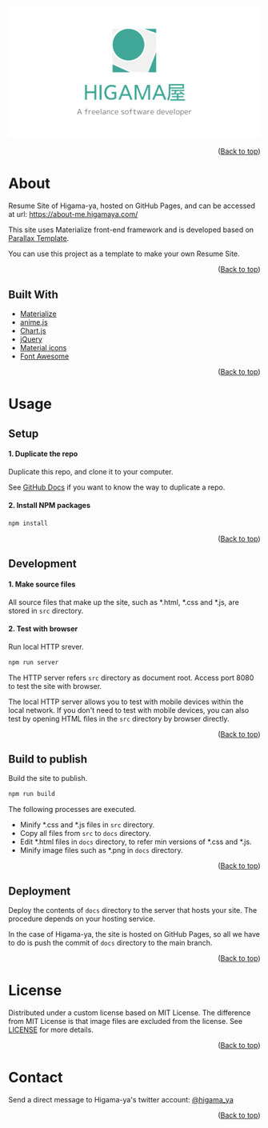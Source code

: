 <div id="top"></div>

![featured image](src/assets/images/icatch_1200x630.png)

<p align="right">(<a href="#top">Back to top</a>)</p>

# About

Resume Site of Higama-ya, hosted on GitHub Pages, and can be accessed at url: https://about-me.higamaya.com/

This site uses Materialize front-end framework and is developed based on [Parallax Template](https://materializecss.com/templates/parallax-template/preview.html).

You can use this project as a template to make your own Resume Site.

<p align="right">(<a href="#top">Back to top</a>)</p>

## Built With

- [Materialize](https://materializecss.com/)
- [anime.js](https://animejs.com/)
- [Chart.js](https://www.chartjs.org/)
- [jQuery](https://jquery.com/)
- [Material icons](https://fonts.google.com/icons)
- [Font Awesome](https://fontawesome.com/)

<p align="right">(<a href="#top">Back to top</a>)</p>

# Usage

## Setup

#### 1. Duplicate the repo

Duplicate this repo, and clone it to your computer.

See [GitHub Docs](https://docs.github.com/en/repositories/creating-and-managing-repositories/duplicating-a-repository) if you want to know the way to duplicate a repo.

#### 2. Install NPM packages

```sh
npm install
```

<p align="right">(<a href="#top">Back to top</a>)</p>

## Development

#### 1. Make source files

All source files that make up the site, such as \*.html, \*.css and \*.js, are stored in `src` directory.

#### 2. Test with browser

Run local HTTP srever.

```sh
npm run server
```

The HTTP server refers `src` directory as document root.
Access port 8080 to test the site with browser.

The local HTTP server allows you to test with mobile devices within the local network.
If you don't need to test with mobile devices, you can also test by opening HTML files in the `src` directory by browser directly.

<p align="right">(<a href="#top">Back to top</a>)</p>

## Build to publish

Build the site to publish.

```sh
npm run build
```

The following processes are executed.

- Minify \*.css and \*.js files in `src` directory.
- Copy all files from `src` to `docs` directory.
- Edit \*.html files in `docs` directory, to refer min versions of \*.css and \*.js.
- Minify image files such as \*.png in `docs` directory.

<p align="right">(<a href="#top">Back to top</a>)</p>

## Deployment

Deploy the contents of `docs` directory to the server that hosts your site.
The procedure depends on your hosting service.

In the case of Higama-ya, the site is hosted on GitHub Pages, so all we have to do is push the commit of `docs` directory to the main branch.

<p align="right">(<a href="#top">Back to top</a>)</p>

# License

Distributed under a custom license based on MIT License.
The difference from MIT License is that image files are excluded from the license.
See [LICENSE](LICENSE) for more details.

<p align="right">(<a href="#top">Back to top</a>)</p>

# Contact

Send a direct message to Higama-ya's twitter account: [@higama_ya](https://twitter.com/higama_ya)

<p align="right">(<a href="#top">Back to top</a>)</p>
